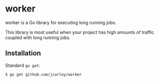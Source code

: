 # worker

worker is a Go library for executing long running jobs.

This library is most useful when your project has high amounts
of traffic coupled with long running jobs.

## Installation

Standard `go get`:

```
$ go get github.com/jcarley/worker
```
